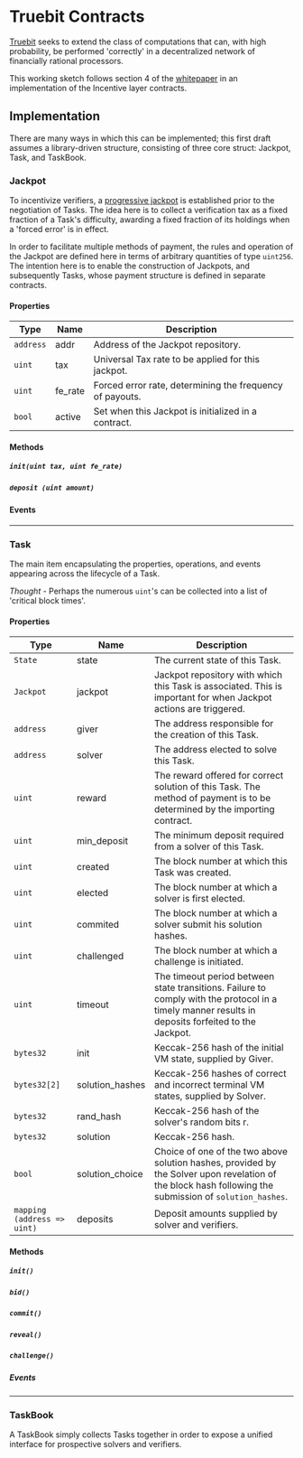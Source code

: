 # Truebit Contracts

[Truebit](https://truebit.io) seeks to extend the class of computations that can, with high probability, be performed 'correctly' in a decentralized network of financially rational processors.

This working sketch follows section 4 of the [whitepaper](https://people.cs.uchicago.edu/~teutsch/papers/truebit.pdf) in an implementation of the Incentive layer contracts. 

## Implementation

There are many ways in which this can be implemented; this first draft assumes a library-driven structure, consisting of three core struct: Jackpot, Task, and TaskBook. 


### Jackpot 

To incentivize verifiers, a [progressive jackpot](https://en.wikipedia.org/wiki/Progressive_jackpot) is established prior to the negotiation of Tasks. The idea here is to collect a verification tax as a fixed fraction of a Task's difficulty, awarding a fixed fraction of its holdings when a 'forced error' is in effect. 

In order to facilitate multiple methods of payment, the rules and operation of the Jackpot are defined here in terms of arbitrary quantities of type `uint256`. The intention here is
to enable the construction of Jackpots, and subsequently Tasks, whose payment structure is defined in separate contracts.



#### Properties 


| Type | Name | Description |
|------|------|-------------|
| `address` | addr | Address of the Jackpot repository. |
| `uint` | tax | Universal Tax rate to be applied for this jackpot. |
| `uint` | fe_rate | Forced error rate, determining the frequency of payouts. |
| `bool` | active | Set when this Jackpot is initialized in a contract. |


#### Methods

##### `init(uint tax, uint fe_rate)`

##### `deposit (uint amount)`

#### Events



***

### Task

The main item encapsulating the properties, operations, and events appearing across the lifecycle of a Task. 

*Thought* - Perhaps the numerous `uint`'s can be collected into a list of 'critical block times'.


#### Properties


| Type | Name | Description |
|------|------|-------------|
| `State` | state| The current state of this Task. |
| `Jackpot` | jackpot | Jackpot repository with which this Task is associated. This is important for when Jackpot actions are triggered. |
| `address` | giver | The address responsible for the creation of this Task. |
| `address` | solver | The address elected to solve this Task. |
| `uint` | reward | The reward offered for correct solution of this Task. The method of payment is to be determined by the importing contract. |
| `uint` | min_deposit | The minimum deposit required from a solver of this Task. |
| `uint` | created | The block number at which this Task was created. |
| `uint` | elected | The block number at which a solver is first elected. |
| `uint` | commited | The block number at which a solver submit his solution hashes. |
| `uint` | challenged | The block number at which a challenge is initiated. |   
| `uint` | timeout | The timeout period between state transitions. Failure to comply with the protocol in a timely manner results in deposits forfeited to the Jackpot. |
| `bytes32` | init | Keccak-256 hash of the initial VM state, supplied by Giver. |
| `bytes32[2]` | solution_hashes | Keccak-256 hashes of correct and incorrect terminal VM states, supplied by Solver. |
| `bytes32` | rand_hash | Keccak-256 hash of the solver's random bits r. |
| `bytes32` | solution | Keccak-256 hash. |
| `bool` | solution_choice | Choice of one of the two above solution hashes, provided by the Solver upon revelation of the block hash following the submission of `solution_hashes`. |
| `mapping (address => uint)` | deposits | Deposit amounts supplied by solver and verifiers. |



#### Methods

##### `init()`

##### `bid()`

##### `commit()`

##### `reveal()`

##### `challenge()`

##### Events

***

### TaskBook 

A TaskBook simply collects Tasks together in order to expose a unified interface for prospective solvers and verifiers.